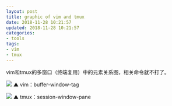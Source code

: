 ```yaml
---
layout: post
title: graphic of vim and tmux 
date: 2018-11-28 10:21:57
updated: 2018-11-28 10:21:57
categories:
- tools
tags:
- vim
- tmux
---
```


vim和tmux的多窗口（终端复用）中的元素关系图，相关命令就不打了。

<!-- more -->

![](/2018-11/vim-tmux-graphic/201811281.png)
▲ vim：buffer-window-tag

![](/2018-11/vim-tmux-graphic/201811282.png)
▲ tmux：session-window-pane
